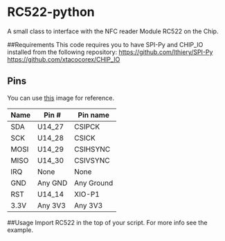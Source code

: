 RC522-python
==============

A small class to interface with the NFC reader Module RC522 on the Chip.

##Requirements
This code requires you to have SPI-Py and CHIP_IO installed from the following repository:
https://github.com/lthiery/SPI-Py
https://github.com/xtacocorex/CHIP_IO

## Pins
You can use [this](http://docs.getchip.com/images/chip_pinouts.jpg) image for reference.

| Name | Pin #  | Pin name   |
|------|--------|------------|
| SDA  | U14_27 | CSIPCK     |
| SCK  | U14_28 | CSICK      |
| MOSI | U14_29 | CSIHSYNC   |
| MISO | U14_30 | CSIVSYNC   |
| IRQ  | None   | None       |
| GND  | Any GND| Any Ground |
| RST  | U14_14 | XIO-P1     |
| 3.3V | Any 3V3| Any 3V3    |

##Usage
Import RC522 in the top of your script. For more info see the example.
